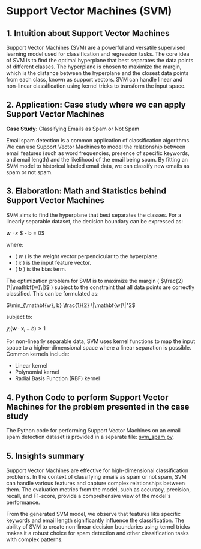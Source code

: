 # Support Vector Machines (SVM)

## 1. Intuition about Support Vector Machines
Support Vector Machines (SVM) are a powerful and versatile supervised learning model used for classification and regression tasks. The core idea of SVM is to find the optimal hyperplane that best separates the data points of different classes. The hyperplane is chosen to maximize the margin, which is the distance between the hyperplane and the closest data points from each class, known as support vectors. SVM can handle linear and non-linear classification using kernel tricks to transform the input space.

## 2. Application: Case study where we can apply Support Vector Machines
**Case Study:** Classifying Emails as Spam or Not Spam

Email spam detection is a common application of classification algorithms. We can use Support Vector Machines to model the relationship between email features (such as word frequencies, presence of specific keywords, and email length) and the likelihood of the email being spam. By fitting an SVM model to historical labeled email data, we can classify new emails as spam or not spam.

## 3. Elaboration: Math and Statistics behind Support Vector Machines
SVM aims to find the hyperplane that best separates the classes. For a linearly separable dataset, the decision boundary can be expressed as:

${w}$ $\cdot$ ${x}$ $ - b = 0$

where:
- \( ${w}$ \) is the weight vector perpendicular to the hyperplane.
- \( ${x}$ \) is the input feature vector.
- \( $b$ \) is the bias term.

The optimization problem for SVM is to maximize the margin \( $\frac{2}{\|\mathbf{w}\|}$ \) subject to the constraint that all data points are correctly classified. This can be formulated as:

$\min_{\mathbf{w}, b} \frac{1}{2} \|\mathbf{w}\|^2$

subject to:

$y_i (\mathbf{w} \cdot \mathbf{x}_i - b) \geq 1$

For non-linearly separable data, SVM uses kernel functions to map the input space to a higher-dimensional space where a linear separation is possible. Common kernels include:
- Linear kernel
- Polynomial kernel
- Radial Basis Function (RBF) kernel

## 4. Python Code to perform Support Vector Machines for the problem presented in the case study
The Python code for performing Support Vector Machines on an email spam detection dataset is provided in a separate file: [svm_spam.py](./svm_spam.py).

## 5. Insights summary
Support Vector Machines are effective for high-dimensional classification problems. In the context of classifying emails as spam or not spam, SVM can handle various features and capture complex relationships between them. The evaluation metrics from the model, such as accuracy, precision, recall, and F1-score, provide a comprehensive view of the model's performance.

From the generated SVM model, we observe that features like specific keywords and email length significantly influence the classification. The ability of SVM to create non-linear decision boundaries using kernel tricks makes it a robust choice for spam detection and other classification tasks with complex patterns.
